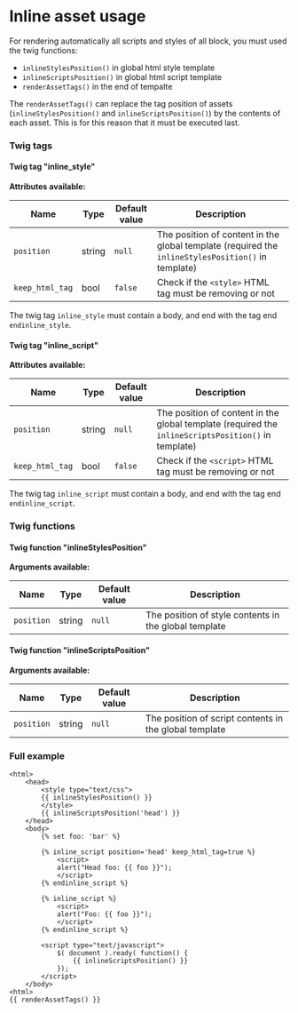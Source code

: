 Inline asset usage
==================

For rendering automatically all scripts and styles of all block, you must
used the twig functions:

- `inlineStylesPosition()` in global html style template
- `inlineScriptsPosition()` in global html script template
- `renderAssetTags()` in the end of tempalte

The `renderAssetTags()` can replace the tag position of assets
(`inlineStylesPosition()` and `inlineScriptsPosition()`) by the contents
of each asset. This is for this reason that it must be executed last.

### Twig tags

#### Twig tag "inline_style"

**Attributes available:**

| Name            | Type   | Default value | Description                                                                                        |
|-----------------|--------|---------------|----------------------------------------------------------------------------------------------------|
| `position`      | string | `null`        | The position of content in the global template (required the `inlineStylesPosition()` in template) |
| `keep_html_tag` | bool   | `false`       | Check if the `<style>` HTML tag must be removing or not                                            |

The twig tag `inline_style` must contain a body, and end with the tag end `endinline_style`.

#### Twig tag "inline_script"

**Attributes available:**

| Name            | Type   | Default value | Description                                                                                         |
|-----------------|--------|---------------|-----------------------------------------------------------------------------------------------------|
| `position`      | string | `null`        | The position of content in the global template (required the `inlineScriptsPosition()` in template) |
| `keep_html_tag` | bool   | `false`       | Check if the `<script>` HTML tag must be removing or not                                            |

The twig tag `inline_script` must contain a body, and end with the tag end `endinline_script`.

### Twig functions

#### Twig function "inlineStylesPosition"

**Arguments available:**

| Name       | Type   | Default value | Description                                           |
|------------|--------|---------------|-------------------------------------------------------|
| `position` | string | `null`        | The position of style contents in the global template |

#### Twig function "inlineScriptsPosition"

**Arguments available:**

| Name       | Type   | Default value | Description                                            |
|------------|--------|---------------|--------------------------------------------------------|
| `position` | string | `null`        | The position of script contents in the global template |

### Full example

```html+jinja
<html>
    <head>
        <style type="text/css">
        {{ inlineStylesPosition() }}
        </style>
        {{ inlineScriptsPosition('head') }}
    </head>
    <body>
        {% set foo: 'bar' %}

        {% inline_script position='head' keep_html_tag=true %}
            <script>
            alert("Head foo: {{ foo }}");
            </script>
        {% endinline_script %}

        {% inline_script %}
            <script>
            alert("Foo: {{ foo }}");
            </script>
        {% endinline_script %}

        <script type="text/javascript">
            $( document ).ready( function() {
                {{ inlineScriptsPosition() }}
            });
        </script>
    </body>
<html>
{{ renderAssetTags() }}
```
